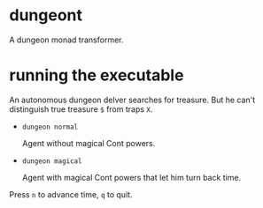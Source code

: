 # dungeont

A dungeon monad transformer.

# running the executable

An autonomous dungeon delver searches for treasure. But he can't distinguish
true treasure `$` from traps `X`.

- `dungeon normal`

  Agent without magical Cont powers.

- `dungeon magical`

  Agent with magical Cont powers that let him turn back time.

Press `n` to advance time, `q` to quit.
